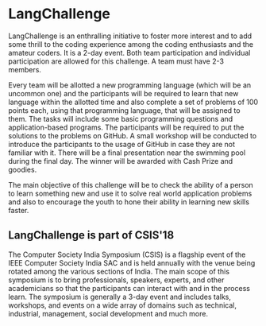 #  LangChallenge

LangChallenge is an enthralling initiative to foster more interest and to add some thrill to the coding experience among the coding enthusiasts and the amateur coders. It is a 2-day event. Both team participation and individual participation are allowed for this challenge. A team must have 2-3 members. 

Every team will be allotted a new programming language (which will be an uncommon one) and the participants will be required to learn that new language within the allotted time and also complete a set of problems of 100 points each, using that programming language, that will be assigned to them. The tasks will include some basic programming questions and application-based programs. The participants will be required to put the solutions to the problems on GitHub. A small workshop will be conducted to introduce the participants to the usage of GitHub in case they are not familiar with it. There will be a final presentation near the swimming pool during the final day. The winner will be awarded with Cash Prize and goodies. 

The main objective of this challenge will be to check the ability of a person to learn something new and use it to solve real world application problems and also to encourage the youth to hone their ability in learning new skills faster.  

## LangChallenge is part of CSIS'18

The Computer Society India Symposium (CSIS) is a flagship event of the IEEE Computer Society India SAC and is held annually with the venue being rotated among the various sections of India. The main scope of this symposium is to bring professionals, speakers, experts, and other academicians so that the participants can interact with and in the process learn. The symposium is generally a 3-day event and includes talks, workshops, and events on a wide array of domains such as technical, industrial, management, social development and much more. 



  <!-- Compiled and minified CSS -->
  <link rel="stylesheet" href="https://cdnjs.cloudflare.com/ajax/libs/materialize/0.100.2/css/materialize.min.css">